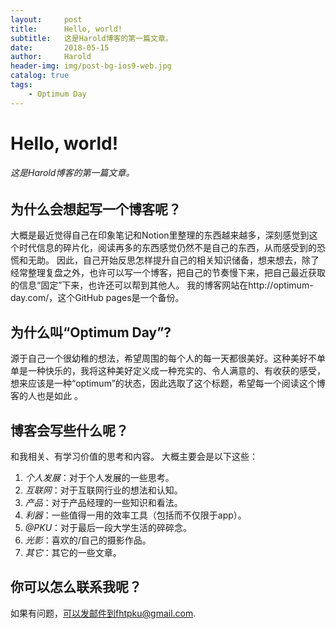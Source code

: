 ```yaml
---
layout:     post
title:      Hello, world!
subtitle:   这是Harold博客的第一篇文章。
date:       2018-05-15
author:     Harold
header-img: img/post-bg-ios9-web.jpg
catalog: true
tags:
	- Optimum Day
---
```

# Hello, world!
###### 这是Harold博客的第一篇文章。
## 为什么会想起写一个博客呢？
大概是最近觉得自己在印象笔记和Notion里整理的东西越来越多，深刻感觉到这个时代信息的碎片化，阅读再多的东西感觉仍然不是自己的东西，从而感受到的恐慌和无助。
因此，自己开始反思怎样提升自己的相关知识储备，想来想去，除了经常整理复盘之外，也许可以写一个博客，把自己的节奏慢下来，把自己最近获取的信息“固定”下来，也许还可以帮到其他人。
我的博客网站在http://optimum-day.com/，这个GitHub pages是一个备份。
## 为什么叫“Optimum Day”?
源于自己一个很幼稚的想法，希望周围的每个人的每一天都很美好。这种美好不单单是一种快乐的，我将这种美好定义成一种充实的、令人满意的、有收获的感受，想来应该是一种“optimum”的状态，因此选取了这个标题，希望每一个阅读这个博客的人也是如此 。
## 博客会写些什么呢？
和我相关、有学习价值的思考和内容。
大概主要会是以下这些：
1. *个人发展*：对于个人发展的一些思考。
2. *互联网*：对于互联网行业的想法和认知。
3. *产品*：对于产品经理的一些知识和看法。
4. *利器*：一些值得一用的效率工具（包括而不仅限于app）。
5. *@PKU*：对于最后一段大学生活的碎碎念。
6. *光影*：喜欢的/自己的摄影作品。
7. *其它*：其它的一些文章。
## 你可以怎么联系我呢？
如果有问题，可以发邮件到fhtpku@gmail.com.